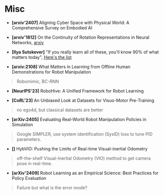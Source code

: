 # Misc

* **[arxiv'2407]** Aligning Cyber Space with Physical World: A Comprehensive Survey on Embodied AI

* **[arxiv'1812]** On the Continuity of Rotation Representations in Neural Networks, [arxiv](https://arxiv.org/pdf/1812.07035)

* **[Ilya Sutskever]** "If you really learn all of these, you'll know 90% of what matters today", [Here's the list](https://arc.net/folder/D0472A20-9C20-4D3F-B145-D2865C0A9FEE)

* **[arxiv:2108]** What Matters in Learning from Offline Human Demonstrations for Robot Manipulation
> Robomimic, BC-RNN

* **[NeurIPS'23]** RoboHive: A Unified Framework for Robot Learning

* **[CoRL'23]** An Unbiased Look at Datasets for Visuo-Motor Pre-Training
> no ego4d, but classical datasets are better

* **[arXiv:2405]** Evaluating Real-World Robot Manipulation Policies in Simulation
> Google SIMPLER, use system identification (SysID) loss to tune PID parameters.

* **[]** HybVIO: Pushing the Limits of Real-time Visual-inertial Odometry
> off-the-shelf Visual-Inertial Odometry (VIO) method to get camera pose in real-time.

* **[arXiv'2409]** Robot Learning as an Empirical Science: Best Practices for Policy Evaluation
> Failure but what is the error mode?
